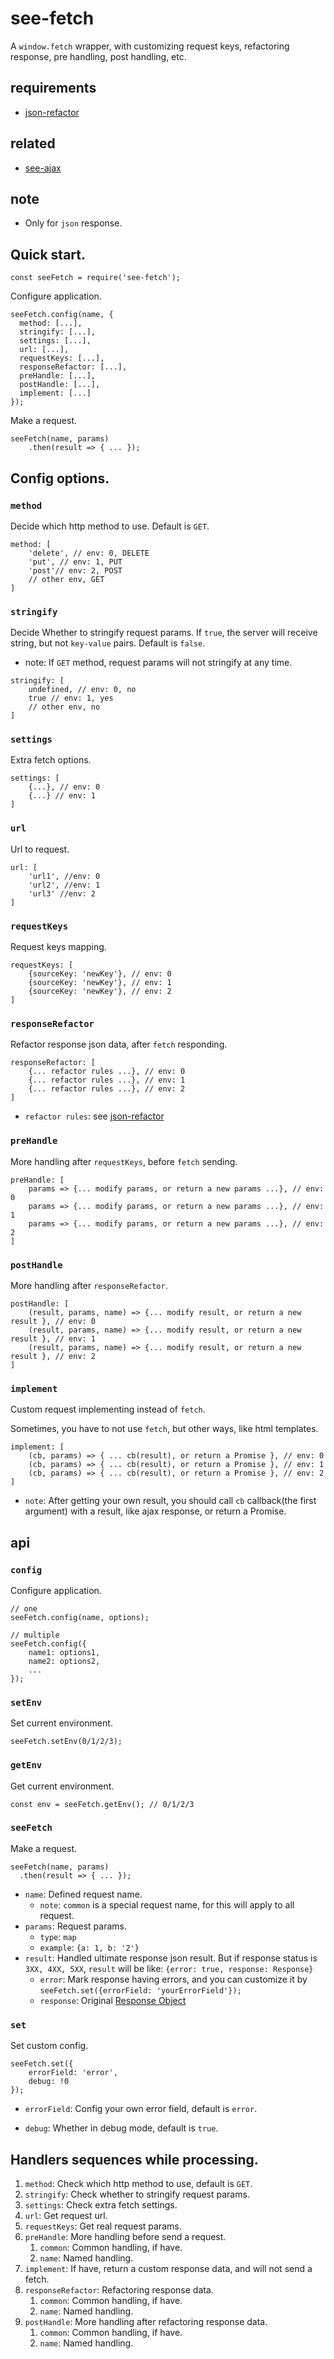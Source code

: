 # see-fetch

A `window.fetch` wrapper, with customizing request keys, refactoring response, pre handling, post handling, etc.

## requirements

* [json-refactor](https://github.com/senntyou/json-refactor)

## related

* [see-ajax](https://github.com/senntyou/see-ajax)

## note

* Only for `json` response.

## Quick start.

```
const seeFetch = require('see-fetch');
```

Configure application.

```
seeFetch.config(name, {
  method: [...],
  stringify: [...],
  settings: [...],
  url: [...],
  requestKeys: [...],
  responseRefactor: [...],
  preHandle: [...],
  postHandle: [...],
  implement: [...]
});
```

Make a request.

```
seeFetch(name, params)
    .then(result => { ... });
```

## Config options.

### `method`

Decide which http method to use. Default is `GET`.

```
method: [
    'delete', // env: 0, DELETE
    'put', // env: 1, PUT
    'post'// env: 2, POST
    // other env, GET
]
```

### `stringify`

Decide Whether to stringify request params. If `true`, the server will receive string, but not `key-value` pairs. Default is `false`.

* note: If `GET` method, request params will not stringify at any time.

```
stringify: [
    undefined, // env: 0, no
    true // env: 1, yes
    // other env, no
]
```

### `settings`

Extra fetch options.

```
settings: [
    {...}, // env: 0
    {...} // env: 1
]
```

### `url`

Url to request.

```
url: [
    'url1', //env: 0
    'url2', //env: 1
    'url3' //env: 2
]
```

### `requestKeys`

Request keys mapping.

```
requestKeys: [
    {sourceKey: 'newKey'}, // env: 0
    {sourceKey: 'newKey'}, // env: 1
    {sourceKey: 'newKey'}, // env: 2
]
```

### `responseRefactor`

Refactor response json data, after `fetch` responding.

```
responseRefactor: [
    {... refactor rules ...}, // env: 0
    {... refactor rules ...}, // env: 1
    {... refactor rules ...}, // env: 2
]
```

* `refactor rules`: see [json-refactor](https://github.com/senntyou/json-refactor)

### `preHandle`

More handling after `requestKeys`, before `fetch` sending.

```
preHandle: [
    params => {... modify params, or return a new params ...}, // env: 0
    params => {... modify params, or return a new params ...}, // env: 1
    params => {... modify params, or return a new params ...}, // env: 2
]
```

### `postHandle`

More handling after `responseRefactor`.

```
postHandle: [
    (result, params, name) => {... modify result, or return a new result }, // env: 0
    (result, params, name) => {... modify result, or return a new result }, // env: 1
    (result, params, name) => {... modify result, or return a new result }, // env: 2
]
```

### `implement`

Custom request implementing instead of `fetch`.

Sometimes, you have to not use `fetch`, but other ways, like html templates.

```
implement: [
    (cb, params) => { ... cb(result), or return a Promise }, // env: 0
    (cb, params) => { ... cb(result), or return a Promise }, // env: 1
    (cb, params) => { ... cb(result), or return a Promise }, // env: 2
]
```

* `note`: After getting your own result, you should call `cb` callback(the first argument) with a result, like ajax response, or return a Promise.

## api

### `config`

Configure application.

```
// one
seeFetch.config(name, options);

// multiple
seeFetch.config({
    name1: options1,
    name2: options2,
    ...
});
```

### `setEnv`

Set current environment.

```
seeFetch.setEnv(0/1/2/3);
```

### `getEnv`

Get current environment.

```
const env = seeFetch.getEnv(); // 0/1/2/3
```

### `seeFetch`

Make a request.

```
seeFetch(name, params)
  .then(result => { ... });
```

* `name`: Defined request name.
    - `note`: `common` is a special request name, for this will apply to all request.
* `params`: Request params.
    - `type`: `map`
    - `example`: `{a: 1, b: '2'}`
* `result`: Handled ultimate response json result. But if response status is `3XX, 4XX, 5XX`, `result` will be like: `{error: true, response: Response}`
    - `error`: Mark response having errors, and you can customize it by `seeFetch.set({errorField: 'yourErrorField'});`
    - `response`: Original [Response Object](https://developer.mozilla.org/zh-CN/docs/Web/API/Response)

### `set`

Set custom config.

```
seeFetch.set({
    errorField: 'error',
    debug: !0
});
```

* `errorField`: Config your own error field, default is `error`.

* `debug`: Whether in debug mode, default is `true`.

## Handlers sequences while processing.

1. `method`: Check which http method to use, default is `GET`.
2. `stringify`: Check whether to stringify request params.
3. `settings`: Check extra fetch settings.
4. `url`: Get request url.
5. `requestKeys`: Get real request params.
6. `preHandle`: More handling before send a request.
    1. `common`: Common handling, if have.
    2. `name`: Named handling.
7. `implement`: If have, return a custom response data, and will not send a fetch.
8. `responseRefactor`: Refactoring response data.
    1. `common`: Common handling, if have.
    2. `name`: Named handling.
9. `postHandle`: More handling after refactoring response data.
    1. `common`: Common handling, if have.
    2. `name`: Named handling.
